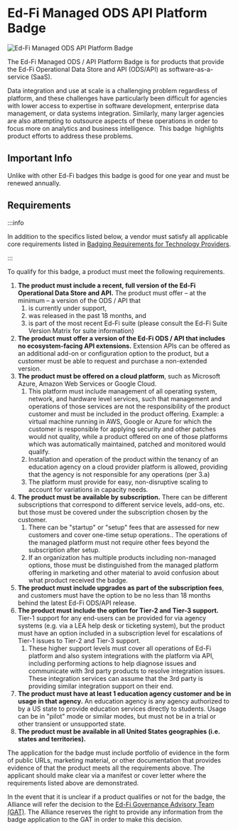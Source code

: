 # Ed-Fi Managed ODS API Platform Badge

![Ed-Fi Managed ODS API Platform Badge](https://edfidocs.blob.core.windows.net/$web/img/partners/badging/ed-fi-managed-partner-badge.webp)

The Ed-Fi Managed ODS / API Platform Badge is for products that provide the
Ed-Fi Operational Data Store and API (ODS/API) as software-as-a-service (SaaS).

Data integration and use at scale is a challenging problem regardless of
platform, and these challenges have particularly been difficult for agencies
with lower access to expertise in software development, enterprise data
management, or data systems integration. Similarly, many larger agencies are
also attempting to outsource aspects of these operations in order to focus more
on analytics and business intelligence.  This badge  highlights product efforts
to address these problems.

## Important Info

Unlike with other Ed-Fi badges this badge is good for one year and must be
renewed annually.

## Requirements

:::info

In addition to the specifics listed below, a vendor must satisfy all applicable
core requirements listed in [Badging Requirements for Technology
Providers](../badging-requirements.md).

:::

To qualify for this badge, a product must meet the following requirements.

1. **The product must include a recent, full version of the Ed-Fi Operational
    Data Store and API.** The product must offer – at the minimum – a version of
    the ODS / API that
    1. is currently under support,
    2. was released in the past 18 months, and
    3. is part of the most recent Ed-Fi suite (please consult the Ed-Fi Suite
        Version Matrix for suite information)
2. **The product must offer a version of the Ed-Fi ODS / API that includes no
    ecosystem-facing API extensions.** Extension APIs can be offered as an
    additional add-on or configuration option to the product, but a customer
    must be able to request and purchase a non-extended version.
3. **The product must be offered on a cloud platform**, such as Microsoft
    Azure, Amazon Web Services or Google Cloud.
    1. This platform must include management of all operating system, network,
        and hardware level services, such that management and operations of
        those services are not the responsibility of the product customer and
        must be included in the product offering. Example: a virtual machine
        running in AWS, Google or Azure for which the customer is responsible
        for applying security and other patches would not quality, while a
        product offered on one of those platforms which was automatically
        maintained, patched and monitored would qualify.
    2. Installation and operation of the product within the tenancy of an
        education agency on a cloud provider platform is allowed, providing that
        the agency is not responsible for any operations (per 3.a)
    3. The platform must provide for easy, non-disruptive scaling to account
        for variations in capacity needs.
4. **The product must be available by subscription.** There can be different
    subscriptions that correspond to different service levels, add-ons, etc. but
    those must be covered under the subscription chosen by the customer.
    1. There can be "startup" or "setup" fees that are assessed for new
        customers and cover one-time setup operations.. The operations of the
        managed platform must not require other fees beyond the subscription
        after setup.
    2. If an organization has multiple products including non-managed options,
        those must be distinguished from the managed platform offering in
        marketing and other material to avoid confusion about what product
        received the badge.
5. **The product must include upgrades as part of the subscription fees**, and
    customers must have the option to be no less than 18 months behind the
    latest Ed-Fi ODS/API release.
6. **The product must include the option for Tier-2 and Tier-3 support.**
    Tier-1 support for any end-users can be provided for via agency systems
    (e.g. via a LEA help desk or ticketing system), but the product must have an
    option included in a subscription level for escalations of Tier-1 issues to
    Tier-2 and Tier-3 support.
    1. These higher support levels must cover all operations of Ed-Fi platform
        and also system integrations with the platform via API, including
        performing actions to help diagnose issues and communicate with 3rd
        party products to resolve integration issues.  These integration
        services can assume that the 3rd party is providing similar integration
        support on their end.
7. **The product must have at least 1 education agency customer and be in usage
    in that agency.** An education agency is any agency authorized to by a US
    state to provide education services directly to students. Usage can be in
    "pilot" mode or similar modes, but must not be in a trial or other transient
    or unsupported state.
8. **The product must be available in all United States geographies (i.e.
    states and territories).**

The application for the badge must include portfolio of evidence in the form of
public URLs, marketing material, or other documentation that provides evidence
of that the product meets all the requirements above. The applicant should make
clear via a manifest or cover letter where the requirements listed above are
demonstrated.

In the event that it is unclear if a product qualifies or not for the badge, the
Alliance will refer the decision to the [Ed-Fi Governance Advisory Team
(GAT)](https://edfi.atlassian.net/wiki/spaces/GOV/pages/20317448/Governance+Advisory+Team).
The Alliance reserves the right to provide any information from the badge
application to the GAT in order to make this decision.
